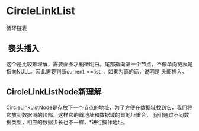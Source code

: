 # CircleLinkList
循环链表
##  表头插入
这个是比较难理解，需要画图才稍微明白。尾部指向第一个节点，不像单向链表是指向NULL。因此需要判断current_==list_，如果为真的话，说明是
头部插入。
##  CircleLinkListNode新理解
CircleLinkListNode是存放下一个节点的地址，为了方便在数据域找到它，我们将它放到数据域的顶部。这样它的首地址和数据域的首地址重合，
我们通过不同数据类型，相应的数据步长也不一样，*进行操作地址。



